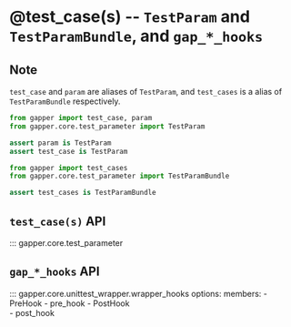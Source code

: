 # @test_case(s) -- `TestParam` and `TestParamBundle`,  and `gap_*_hooks`

## Note

`test_case` and `param` are aliases of `TestParam`, and `test_cases` is a alias of `TestParamBundle` respectively.

```python
from gapper import test_case, param
from gapper.core.test_parameter import TestParam

assert param is TestParam
assert test_case is TestParam
```

```python
from gapper import test_cases
from gapper.core.test_parameter import TestParamBundle

assert test_cases is TestParamBundle
```

## `test_case(s)` API
::: gapper.core.test_parameter

## `gap_*_hooks` API
::: gapper.core.unittest_wrapper.wrapper_hooks
    options:
        members:
            - PreHook
            - pre_hook
            - PostHook  
            - post_hook 